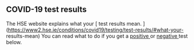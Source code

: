 ##  COVID-19 test results

The HSE website explains what your [ test results mean.
](https://www2.hse.ie/conditions/covid19/testing/test-results/#what-your-
results-mean) You can read what to do if you get a [ positive
](/en/health/covid19/testing-for-covid19#l4fda0) or [ negative
](/en/health/covid19/testing-for-covid19#la8e13) test below.
